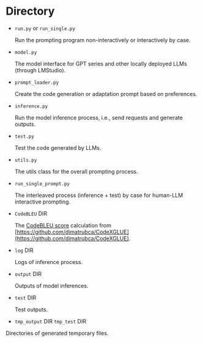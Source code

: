 # Directory

- `run.py` or `run_single.py`

  Run the prompting program non-interactively or interactively by case.

- `model.py`

  The model interface for GPT series and other locally deployed LLMs (through LMStudio).

- `prompt_loader.py`

  Create the code generation or adaptation prompt based on preferences.

- `inference.py`

  Run the model inference process, i.e., send requests and generate outputs.

- `test.py`

  Test the code generated by LLMs.

- `utils.py`

  The utils class for the overall prompting process.

- `run_single_prompt.py`

  The interleaved process (inference + test) by case for human-LLM interactive prompting.

- `CodeBLEU` DIR

  The [CodeBLEU score](https://arxiv.org/abs/2009.10297) calculation from [https://github.com/dimatrubca/CodeXGLUE](https://github.com/dimatrubca/CodeXGLUE).  

- `log` DIR

  Logs of inference process.

- `output` DIR

  Outputs of model inferences.

- `test` DIR

  Test outputs.

-  `tmp_output` DIR `tmp_test` DIR

  Directories of generated temporary files.